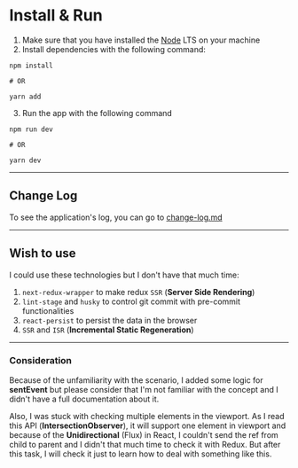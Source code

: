 # Install & Run
1. Make sure that you have installed the [Node](https://nodejs.org/) LTS on your machine
2. Install dependencies with the following command:
```shell
npm install

# OR

yarn add
```
3. Run the app with the following command
```shell
npm run dev

# OR

yarn dev
```

---

## Change Log
To see the application's log, you can go to [change-log.md](/change-log.md)

---

## Wish to use
I could use these technologies but I don't have that much time:
1. `next-redux-wrapper` to make redux `SSR` (**Server Side Rendering**)
2. `lint-stage` and `husky` to control git commit with pre-commit functionalities
3. `react-persist` to persist the data in the browser
4. `SSR` and `ISR` (**Incremental Static Regeneration**)

---

### Consideration
Because of the unfamiliarity with the scenario, I added some logic for **sentEvent** but please consider that
I'm not familiar with the concept and I didn't have a full documentation about it. 

Also, I was stuck with checking multiple elements in the viewport. As I read this API (**IntersectionObserver**), it
will support one element in viewport and because of the **Unidirectional** (Flux) in React, I couldn't send the ref
from child to parent and I didn't that much time to check it with Redux. But after this task, I will check it just to learn
how to deal with something like this.
